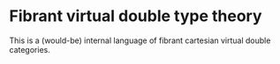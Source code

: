 # Fibrant virtual double type theory

This is a (would-be) internal language of fibrant cartesian virtual double categories.
